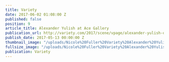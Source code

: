 ```yaml
---
title: Variety
date: 2017-06-02 01:08:00 Z
published: false
position: 9
article_title: Alexander Yulish at Ace Gallery
publication_url: http://variety.com/2017/scene/vpage/alexander-yulish-out-of-order-exhibition-opening-1202426066-1202426066/
publish_date: 2017-05-13 00:00:00 Z
thumbnail_image: "/uploads/Nicole%20Fuller%20Variety%20Alexander%20Yulish%20Ace%20Gallery%20show-0c54cd.jpg"
fullsize_image: "/uploads/Nicole%20Fuller%20Variety%20Alexander%20Yulish%20Ace%20Gallery%20show-0c54cd.jpg"
publication: Variety
---
```


